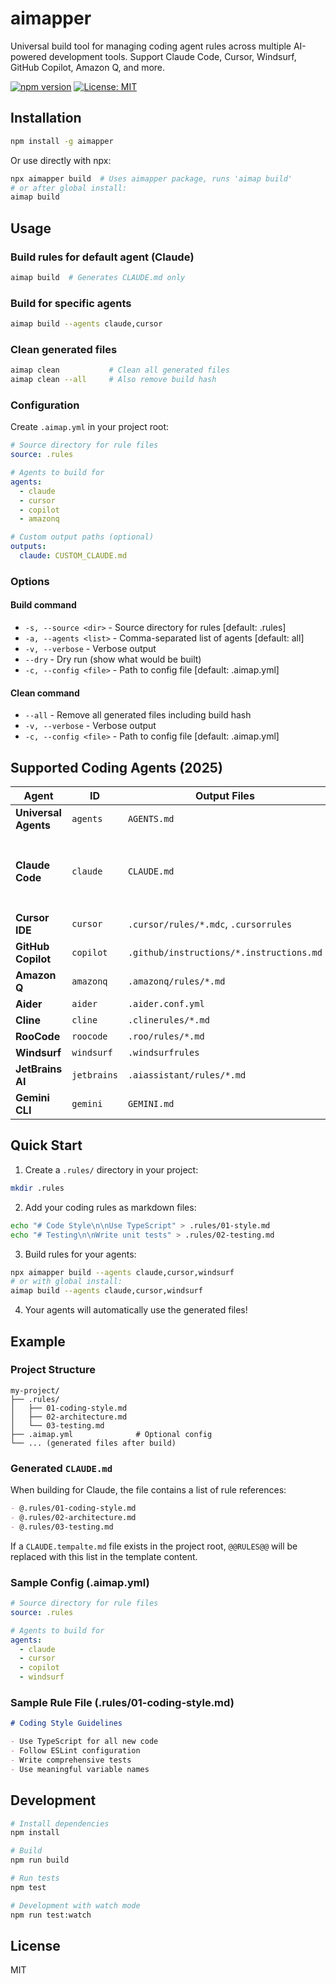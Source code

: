 # aimapper

Universal build tool for managing coding agent rules across multiple AI-powered development tools. Support Claude Code, Cursor, Windsurf, GitHub Copilot, Amazon Q, and more.

[![npm version](https://badge.fury.io/js/aimapperper.svg)](https://badge.fury.io/js/aimapperper)
[![License: MIT](https://img.shields.io/badge/License-MIT-yellow.svg)](https://opensource.org/licenses/MIT)

## Installation

```bash
npm install -g aimapper
```

Or use directly with npx:

```bash
npx aimapper build  # Uses aimapper package, runs 'aimap build'
# or after global install:
aimap build
```

## Usage

### Build rules for default agent (Claude)

```bash
aimap build  # Generates CLAUDE.md only
```

### Build for specific agents

```bash
aimap build --agents claude,cursor
```

### Clean generated files

```bash
aimap clean           # Clean all generated files
aimap clean --all     # Also remove build hash
```

### Configuration

Create `.aimap.yml` in your project root:

```yaml
# Source directory for rule files
source: .rules

# Agents to build for
agents:
  - claude
  - cursor
  - copilot
  - amazonq

# Custom output paths (optional)
outputs:
  claude: CUSTOM_CLAUDE.md
```

### Options

#### Build command
- `-s, --source <dir>` - Source directory for rules [default: .rules]
- `-a, --agents <list>` - Comma-separated list of agents [default: all]
- `-v, --verbose` - Verbose output
- `--dry` - Dry run (show what would be built)
- `-c, --config <file>` - Path to config file [default: .aimap.yml]

#### Clean command
- `--all` - Remove all generated files including build hash
- `-v, --verbose` - Verbose output
- `-c, --config <file>` - Path to config file [default: .aimap.yml]

## Supported Coding Agents (2025)

| Agent | ID | Output Files | Notes |
|-------|-----|--------------|-------|
| **Universal Agents** | `agents` | `AGENTS.md` | Combined rules for any agent |
| **Claude Code** | `claude` | `CLAUDE.md` | Writes a bullet list of `@` references; supports `CLAUDE.tempalte.md` with `@@RULES@@` placeholder |
| **Cursor IDE** | `cursor` | `.cursor/rules/*.mdc`, `.cursorrules` | MDC format (v0.52+) |
| **GitHub Copilot** | `copilot` | `.github/instructions/*.instructions.md` | Granular instructions |
| **Amazon Q** | `amazonq` | `.amazonq/rules/*.md` | 32KB file limit |
| **Aider** | `aider` | `.aider.conf.yml` | Updates read array |
| **Cline** | `cline` | `.clinerules/*.md` | Individual files |
| **RooCode** | `roocode` | `.roo/rules/*.md` | Individual files |
| **Windsurf** | `windsurf` | `.windsurfrules` | 6KB hard limit |
| **JetBrains AI** | `jetbrains` | `.aiassistant/rules/*.md` | Individual files |
| **Gemini CLI** | `gemini` | `GEMINI.md` | Combined rules |

## Quick Start

1. Create a `.rules/` directory in your project:
```bash
mkdir .rules
```

2. Add your coding rules as markdown files:
```bash
echo "# Code Style\n\nUse TypeScript" > .rules/01-style.md
echo "# Testing\n\nWrite unit tests" > .rules/02-testing.md
```

3. Build rules for your agents:
```bash
npx aimapper build --agents claude,cursor,windsurf
# or with global install:
aimap build --agents claude,cursor,windsurf
```

4. Your agents will automatically use the generated files!

## Example

### Project Structure
```
my-project/
├── .rules/
│   ├── 01-coding-style.md
│   ├── 02-architecture.md
│   └── 03-testing.md
├── .aimap.yml              # Optional config
└── ... (generated files after build)
```

### Generated `CLAUDE.md`
When building for Claude, the file contains a list of rule references:

```markdown
- @.rules/01-coding-style.md
- @.rules/02-architecture.md
- @.rules/03-testing.md
```

If a `CLAUDE.tempalte.md` file exists in the project root, `@@RULES@@` will be replaced with this list in the template content.

### Sample Config (.aimap.yml)
```yaml
# Source directory for rule files
source: .rules

# Agents to build for
agents:
  - claude
  - cursor
  - copilot
  - windsurf
```

### Sample Rule File (.rules/01-coding-style.md)
```markdown
# Coding Style Guidelines

- Use TypeScript for all new code
- Follow ESLint configuration  
- Write comprehensive tests
- Use meaningful variable names
```

## Development

```bash
# Install dependencies
npm install

# Build
npm run build

# Run tests
npm test

# Development with watch mode
npm run test:watch
```

## License

MIT
